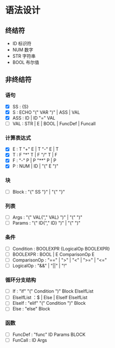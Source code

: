 ﻿# 语法设计

## 终结符

- ID 标识符
- NUM 数字
- STR 字符串
- BOOL 布尔值

## 非终结符

### 语句

- [x] SS : {S}
- [x] S : ECHO "(" VAR ")" | ASS | VAL
- [x] ASS : ID | ID "=" VAL
- [ ] VAL : STR | E | BOOL | FuncDef | Funcall

### 计算表达式

- [x] E : T "+" E | T "-" E | T
- [x] T : F "*" T | F "/" T | F
- [x] F : "-" P | P "**" P | P
- [x] P : NUM | ID | "(" E ")"

### 块

- [ ] Block : "{" SS "}" | "{" "}"

### 列表

- [ ] Args : "(" VAL{"," VAL} ")" | "(" ")"
- [ ] Params : "(" ID{"," ID} ")" | "(" ")"

### 条件

- [ ] Condition :  BOOLEXPR {LogicalOp BOOLEXPR}
- [ ] BOOLEXPR :  BOOL | E ComparisonOp E
- [ ] ComparisonOp : "==" | ">" | "<" | ">=" | "<="
- [ ] LogicalOp : "&&" | "||" | "!"

### 循环分支结构

- [ ] If : "if" "(" Condition ")" Block ElseIfList
- [ ] ElseIfList ：$ | Else | ElseIf ElseIfList
- [ ] ElseIf : "elif" "(" Condition ")"  Block
- [ ] Else : "else" Block

### 函数

- [ ] FuncDef : "func" ID Params BLOCK
- [ ] FunCall : ID Args
